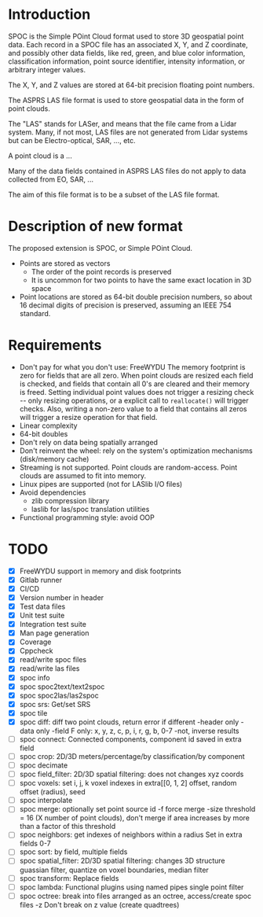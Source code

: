 # Introduction

SPOC is the Simple POint Cloud format used to store 3D geospatial point
data. Each record in a SPOC file has an associated X, Y, and Z
coordinate, and possibly other data fields, like red, green, and blue
color information, classification information, point source identifier,
intensity information, or arbitrary integer values.

The X, Y, and Z values are stored at 64-bit precision floating point
numbers.

The ASPRS LAS file format is used to store geospatial data in the form
of point clouds.

The "LAS" stands for LASer, and means that the file came from a Lidar
system. Many, if not most, LAS files are not generated from Lidar
systems but can be Electro-optical, SAR, ..., etc.

A point cloud is a ...

Many of the data fields contained in ASPRS LAS files do not apply to
data collected from EO, SAR, ...

The aim of this file format is to be a subset of the LAS file format.

# Description of new format

The proposed extension is SPOC, or Simple POint Cloud.

* Points are stored as vectors
    * The order of the point records is preserved
    * It is uncommon for two points to have the same exact location in
    3D space
* Point locations are stored as 64-bit double precision numbers, so
  about 16 decimal digits of precision is preserved, assuming an IEEE
  754 standard.

# Requirements

* Don't pay for what you don't use: FreeWYDU
    The memory footprint is zero for fields that are all zero. When
    point clouds are resized each field is checked, and fields that
    contain all 0's are cleared and their memory is freed.
    Setting individual point values does not trigger a resizing check --
    only resizing operations, or a explicit call to `reallocate()` will
    trigger checks. Also, writing a non-zero value to a field that
    contains all zeros will trigger a resize operation for that field.
* Linear complexity
* 64-bit doubles
* Don't rely on data being spatially arranged
* Don't reinvent the wheel: rely on the system's optimization mechanisms
  (disk/memory cache)
* Streaming is not supported. Point clouds are random-access. Point
  clouds are assumed to fit into memory.
* Linux pipes are supported (not for LASlib I/O files)
* Avoid dependencies
    * zlib compression library
    * laslib for las/spoc translation utilities
* Functional programming style: avoid OOP

# TODO

* [X] FreeWYDU support in memory and disk footprints
* [X] Gitlab runner
* [X] CI/CD
* [X] Version number in header
* [X] Test data files
* [X] Unit test suite
* [X] Integration test suite
* [X] Man page generation
* [X] Coverage
* [X] Cppcheck
* [X] read/write spoc files
* [X] read/write las files
* [X] spoc info
* [X] spoc spoc2text/text2spoc
* [X] spoc spoc2las/las2spoc
* [X] spoc srs: Get/set SRS
* [X] spoc tile
* [X] spoc diff: diff two point clouds, return error if different
           -header only
           -data only
           -field F only: x, y, z, c, p, i, r, g, b, 0-7
           -not, inverse results
* [ ] spoc connect: Connected components, component id saved in extra field
* [ ] spoc crop: 2D/3D meters/percentage/by classification/by component
* [ ] spoc decimate
* [ ] spoc field\_filter: 2D/3D spatial filtering: does not changes xyz coords
* [ ] spoc voxels: set i, j, k voxel indexes in extra[[0, 1, 2]
           offset, random offset (radius), seed
* [ ] spoc interpolate
* [ ] spoc merge: optionally set point source id
           -f force merge
           -size threshold = 16 (X number of point clouds), don't merge
           if area increases by more than a factor of this threshold
* [ ] spoc neighbors: get indexes of neighbors within a radius
           Set in extra fields 0-7
* [ ] spoc sort: by field, multiple fields
* [ ] spoc spatial\_filter: 2D/3D spatial filtering: changes 3D structure
           guassian filter, quantize on voxel boundaries, median filter
* [ ] spoc transform: Replace fields
* [ ] spoc lambda: Functional plugins using named pipes
           single point filter
* [ ] spoc octree: break into files arranged as an octree, access/create spoc files
           -z Don't break on z value (create quadtrees)
